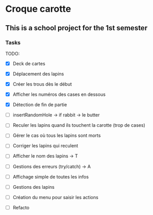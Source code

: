 # Croque carotte

## This is a school project for the 1st semester


### Tasks

TODO:
- [X] Deck de cartes
- [X] Déplacement des lapins
- [X] Créer les trous dès le début
- [X] Afficher les numéros des cases en dessous
- [X] Détection de fin de partie
- [ ] insertRandomHole -> if rabbit -> le butter
- [ ] Reculer les lapins quand ils touchent la carotte (trop de cases)
- [ ] Gérer le cas où tous les lapins sont morts 
- [ ] Corriger les lapins qui reculent
- [ ] Afficher le nom des lapins -> T
- [ ] Gestions des erreurs (try/catch) -> A
- [ ] Affichage simple de toutes les infos



- [ ] Gestions des lapins
- [ ] Création du menu pour saisir les actions
- [ ] Refacto
